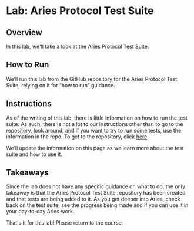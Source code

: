 <!----- Conversion time: 0.447 seconds.


Using this Markdown file:

1. Cut and paste this output into your source file.
2. See the notes and action items below regarding this conversion run.
3. Check the rendered output (headings, lists, code blocks, tables) for proper
   formatting and use a linkchecker before you publish this page.

Conversion notes:

* Docs to Markdown version 1.0β18
* Sat Feb 22 2020 09:36:12 GMT-0800 (PST)
* Source doc: https://docs.google.com/a/cloudcompass.ca/open?id=1qrND5cacubvxU7gcYCceS66V3JdOfF37BSOtqw58Z7w
----->



# **Lab: Aries Protocol Test Suite**


## **Overview**

In this lab, we'll take a look at the Aries Protocol Test Suite.


## **How to Run**

We’ll run this lab from the GitHub repository for the Aries Protocol Test Suite, relying on it for “how to run” guidance.


## **Instructions**

As of the writing of this lab, there is little information on how to run the test suite. As such, there is not a lot to our instructions other than to go to the repository, look around, and if you want to try to run some tests, use the information in the repo. To get to the repository, click [here](https://github.com/hyperledger/aries-protocol-test-suite).

We’ll update the information on this page as we learn more about the test suite and how to use it.


## **Takeaways**

Since the lab does not have any specific guidance on what to do, the only takeaway is that the Aries Protocol Test Suite repository has been created and that tests are being added to it. As you get deeper into Aries, check back on the test suite, see the progress being made and if you can use it in your day-to-day Aries work.

That's it for this lab! Please return to the course.


<!-- Docs to Markdown version 1.0β18 -->
